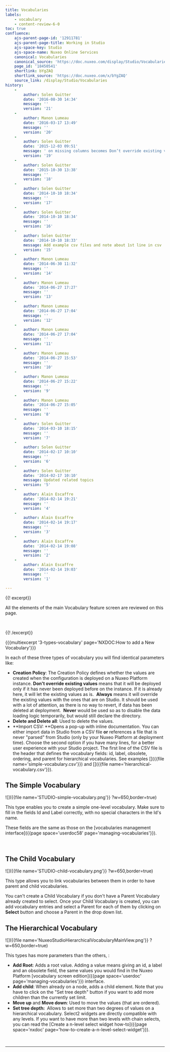 ```yaml
---
title: Vocabularies
labels:
    - vocabulary
    - content-review-6-0
toc: true
confluence:
    ajs-parent-page-id: '12911781'
    ajs-parent-page-title: Working in Studio
    ajs-space-key: Studio
    ajs-space-name: Nuxeo Online Services
    canonical: Vocabularies
    canonical_source: 'https://doc.nuxeo.com/display/Studio/Vocabularies'
    page_id: '18450541'
    shortlink: bYgZAQ
    shortlink_source: 'https://doc.nuxeo.com/x/bYgZAQ'
    source_link: /display/Studio/Vocabularies
history:
    - 
        author: Solen Guitter
        date: '2016-08-30 14:34'
        message: ''
        version: '21'
    - 
        author: Manon Lumeau
        date: '2016-03-17 13:49'
        message: ''
        version: '20'
    - 
        author: Solen Guitter
        date: '2015-12-03 09:51'
        message: ' on missing columns becomes Don’t override existing values'
        version: '19'
    - 
        author: Solen Guitter
        date: '2015-10-30 13:38'
        message: ''
        version: '18'
    - 
        author: Solen Guitter
        date: '2014-10-10 18:34'
        message: ''
        version: '17'
    - 
        author: Solen Guitter
        date: '2014-10-10 18:34'
        message: ''
        version: '16'
    - 
        author: Solen Guitter
        date: '2014-10-10 18:33'
        message: Add example csv files and note about 1st line in csv
        version: '15'
    - 
        author: Manon Lumeau
        date: '2014-06-30 11:32'
        message: ''
        version: '14'
    - 
        author: Manon Lumeau
        date: '2014-06-27 17:27'
        message: ''
        version: '13'
    - 
        author: Manon Lumeau
        date: '2014-06-27 17:04'
        message: ''
        version: '12'
    - 
        author: Manon Lumeau
        date: '2014-06-27 17:04'
        message: ''
        version: '11'
    - 
        author: Manon Lumeau
        date: '2014-06-27 15:53'
        message: ''
        version: '10'
    - 
        author: Manon Lumeau
        date: '2014-06-27 15:22'
        message: ''
        version: '9'
    - 
        author: Manon Lumeau
        date: '2014-06-27 15:05'
        message: ''
        version: '8'
    - 
        author: Solen Guitter
        date: '2014-03-10 18:15'
        message: ''
        version: '7'
    - 
        author: Solen Guitter
        date: '2014-02-17 10:10'
        message: ''
        version: '6'
    - 
        author: Solen Guitter
        date: '2014-02-17 10:10'
        message: Updated related topics
        version: '5'
    - 
        author: Alain Escaffre
        date: '2014-02-14 19:21'
        message: ''
        version: '4'
    - 
        author: Alain Escaffre
        date: '2014-02-14 19:17'
        message: ''
        version: '3'
    - 
        author: Alain Escaffre
        date: '2014-02-14 19:08'
        message: ''
        version: '2'
    - 
        author: Alain Escaffre
        date: '2014-02-14 19:03'
        message: ''
        version: '1'

---
```

{{! excerpt}}

All the elements of the main Vocabulary feature screen are reviewed on this page.

&nbsp;

{{! /excerpt}}

{{{multiexcerpt '3-types-vocabulary' page='NXDOC:How to add a New Vocabulary'}}}

In each of these three types of vocabulary you will find identical parameters like:

*   **Creation Policy**: The Creation Policy defines whether the values are created when the configuration is deployed on a Nuxeo Platform instance.
    **Don't override existing values** means that it will be deployed only if it has never been deployed before on the instance. If it is already here, it will let the existing values as is.&nbsp;
    **Always**&nbsp;means it will override the existing values with the ones that are on Studio. It should be used with a lot of attention, as there is no way to revert, if data has been deleted at deployment.&nbsp;
    **Never**&nbsp;would be used so as to disable the data loading logic temporarily, but would still declare the directory.
*   **Delete&nbsp;**and**&nbsp;Delete all**: Used to delete the values.
*   **Import CSV:&nbsp;**Opens a pop-up with inline documentation. You can either import data in Studio from a CSV file&nbsp;**or**&nbsp;references a file that is never "parsed" from Studio (only by your Nuxeo Platform at deployment time). Choose the second option if you have many lines, for a better user experience with your Studio project. The first line of the CSV file is the header that defines the vocabulary fields: id, label, obsolete, ordering, and parent for hierarchical vocabularies. See examples []({{file name='simple-vocabulary.csv'}}) and []({{file name='hierarchical-vocabulary.csv'}}).

## **The Simple Vocabulary**

![]({{file name='STUDIO-simple-vocabulary.png'}} ?w=650,border=true)

This type enables you to create a simple one-level vocabulary. Make sure to fill in the fields Id and Label correctly, with no special characters in the Id's name.

These fields are the same as those on the&nbsp;[vocabularies management interface]({{page space='userdoc58' page='managing-vocabularies'}}).

&nbsp;

## **The Child Vocabulary**

![]({{file name='STUDIO-child-vocabulary.png'}} ?w=650,border=true)

This type allows you to link vocabularies between them in order to have parent and child vocabularies.&nbsp;

You can't create a Child Vocabulary if you don't have a Parent Vocabulary already created to select. Once your Child Vocabulary is created, you can add vocabulary entries and select a Parent for each of them&nbsp;by clicking on **Select** button and choose a Parent in the drop down list.&nbsp;

## **The Hierarchical Vocabulary**

![]({{file name='NuxeoStudioHierarchicalVocabularyMainView.png'}} ?w=650,border=true)

This types has more parameters than the others, :

*   **Add Root**: Adds a root value. Adding a value means giving an id, a label and an obsolete field, the same values you would find in the Nuxeo Platform [vocabulary screen edition]({{page space='userdoc' page='managing-vocabularies'}}) interface.
*   **Add child**: When already on a node, adds a child element. Note that you have to click on the "Set tree depth" button if you want to add more children than the currently set limit.
*   **Move up** and **Move down**: Used to move the values (that are ordered).
*   **Set tree depth:&nbsp;** Allows to set more than two degrees of values on a hierarchical vocabulary. Select2 widgets are directly compatible with any levels. If you want to have more than two levels with chain selects, you can read the [Create a n-level select widget how-to]({{page space='nxdoc' page='how-to-create-a-n-level-select-widget'}}).

&nbsp;

* * *